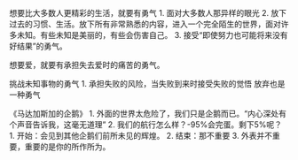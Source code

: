想要比大多数人更精彩的生活，就要有勇气
	1. 面对大多数人那异样的眼光
	2. 放下过去的习惯、生活。放下所有非常熟悉的内容，进入一个完全陌生的世界，面对许多未知。有些未知是美丽的，有些会伤害自己。
	3. 接受“即使努力也可能将来没有好结果”的勇气。

想要爱，就要有承担失去爱时的痛苦的勇气。

挑战未知事物的勇气
	1. 承担失败的风险，当失败到来时接受失败的觉悟
放弃也是一种勇气

《马达加斯加的企鹅》
	1. 外面的世界太危险了，我们只是企鹅而已。“内心深处有个声音告诉我，这毫无道理”
	2. 我们的航行怎么样？-95%会完蛋。剩下5%呢？
		1. 开始：会见到其他企鹅们前所未见的辉煌。
		2. 结束：那不重要
	3. 外表并不重要，重要的是你的所作所为。
